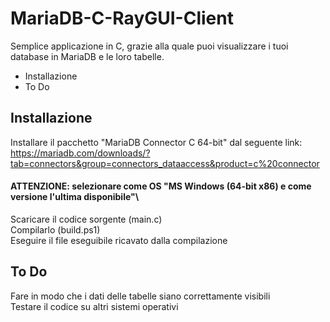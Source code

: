 # MariaDB-C-RayGUI-Client
Semplice applicazione in C, grazie alla quale puoi visualizzare i tuoi database in MariaDB e le loro tabelle.

- Installazione
- To Do

## Installazione
Installare il pacchetto "MariaDB Connector C 64-bit" dal seguente link: https://mariadb.com/downloads/?tab=connectors&group=connectors_dataaccess&product=c%20connector
#### ATTENZIONE: selezionare come OS "MS Windows (64-bit x86) e come versione l'ultima disponibile"\
Scaricare il codice sorgente (main.c)\
Compilarlo (build.ps1)\
Eseguire il file eseguibile ricavato dalla compilazione
## To Do
Fare in modo che i dati delle tabelle siano correttamente visibili \
Testare il codice su altri sistemi operativi 